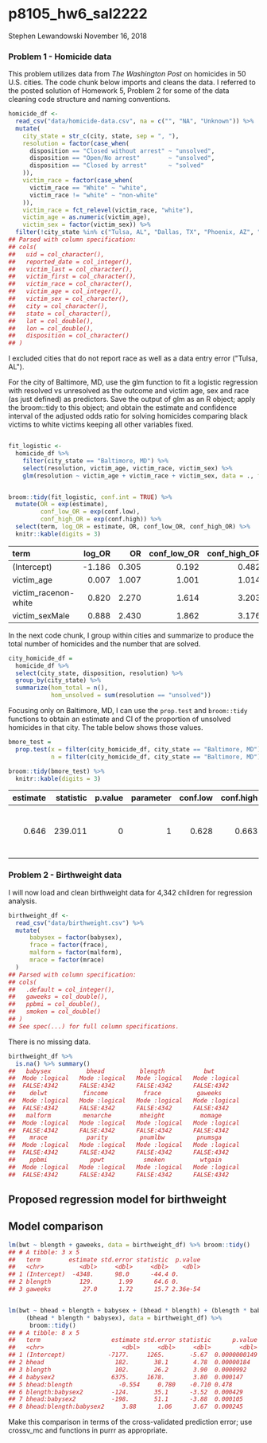 p8105\_hw6\_sal2222
================
Stephen Lewandowski
November 16, 2018

### Problem 1 - Homicide data

This problem utilizes data from *The Washington Post* on homicides in 50 U.S. cities. The code chunk below imports and cleans the data. I referred to the posted solution of Homework 5, Problem 2 for some of the data cleaning code structure and naming conventions.

``` r
homicide_df <- 
  read_csv("data/homicide-data.csv", na = c("", "NA", "Unknown")) %>%
  mutate(
    city_state = str_c(city, state, sep = ", "),
    resolution = factor(case_when(
      disposition == "Closed without arrest" ~ "unsolved",
      disposition == "Open/No arrest"        ~ "unsolved",
      disposition == "Closed by arrest"      ~ "solved"
    )),
    victim_race = factor(case_when(
      victim_race == "White" ~ "white",
      victim_race != "white" ~ "non-white"
    )),
    victim_race = fct_relevel(victim_race, "white"),
    victim_age = as.numeric(victim_age),
    victim_sex = factor(victim_sex)) %>% 
  filter(!city_state %in% c("Tulsa, AL", "Dallas, TX", "Phoenix, AZ", "Kansas City, MO")) 
## Parsed with column specification:
## cols(
##   uid = col_character(),
##   reported_date = col_integer(),
##   victim_last = col_character(),
##   victim_first = col_character(),
##   victim_race = col_character(),
##   victim_age = col_integer(),
##   victim_sex = col_character(),
##   city = col_character(),
##   state = col_character(),
##   lat = col_double(),
##   lon = col_double(),
##   disposition = col_character()
## )
```

I excluded cities that do not report race as well as a data entry error ("Tulsa, AL").

For the city of Baltimore, MD, use the glm function to fit a logistic regression with resolved vs unresolved as the outcome and victim age, sex and race (as just defined) as predictors. Save the output of glm as an R object; apply the broom::tidy to this object; and obtain the estimate and confidence interval of the adjusted odds ratio for solving homicides comparing black victims to white victims keeping all other variables fixed.

``` r

fit_logistic <- 
  homicide_df %>% 
    filter(city_state == "Baltimore, MD") %>% 
    select(resolution, victim_age, victim_race, victim_sex) %>% 
    glm(resolution ~ victim_age + victim_race + victim_sex, data = ., family = binomial()) 
```

``` r

broom::tidy(fit_logistic, conf.int = TRUE) %>% 
  mutate(OR = exp(estimate),
         conf_low_OR = exp(conf.low),
         conf_high_OR = exp(conf.high)) %>%
  select(term, log_OR = estimate, OR, conf_low_OR, conf_high_OR) %>% 
  knitr::kable(digits = 3)
```

| term                  |  log\_OR|     OR|  conf\_low\_OR|  conf\_high\_OR|
|:----------------------|--------:|------:|--------------:|---------------:|
| (Intercept)           |   -1.186|  0.305|          0.192|           0.482|
| victim\_age           |    0.007|  1.007|          1.001|           1.014|
| victim\_racenon-white |    0.820|  2.270|          1.614|           3.203|
| victim\_sexMale       |    0.888|  2.430|          1.862|           3.176|

In the next code chunk, I group within cities and summarize to produce the total number of homicides and the number that are solved.

``` r
city_homicide_df = 
  homicide_df %>% 
  select(city_state, disposition, resolution) %>% 
  group_by(city_state) %>% 
  summarize(hom_total = n(),
            hom_unsolved = sum(resolution == "unsolved"))
```

Focusing only on Baltimore, MD, I can use the `prop.test` and `broom::tidy` functions to obtain an estimate and CI of the proportion of unsolved homicides in that city. The table below shows those values.

``` r
bmore_test = 
  prop.test(x = filter(city_homicide_df, city_state == "Baltimore, MD") %>% pull(hom_unsolved),
            n = filter(city_homicide_df, city_state == "Baltimore, MD") %>% pull(hom_total)) 

broom::tidy(bmore_test) %>% 
  knitr::kable(digits = 3)
```

|  estimate|  statistic|  p.value|  parameter|  conf.low|  conf.high| method                                               | alternative |
|---------:|----------:|--------:|----------:|---------:|----------:|:-----------------------------------------------------|:------------|
|     0.646|    239.011|        0|          1|     0.628|      0.663| 1-sample proportions test with continuity correction | two.sided   |

### Problem 2 - Birthweight data

I will now load and clean birthweight data for 4,342 children for regression analysis.

``` r
birthweight_df <- 
  read_csv("data/birthweight.csv") %>% 
  mutate(
      babysex = factor(babysex),
      frace = factor(frace),
      malform = factor(malform),
      mrace = factor(mrace)
  )
## Parsed with column specification:
## cols(
##   .default = col_integer(),
##   gaweeks = col_double(),
##   ppbmi = col_double(),
##   smoken = col_double()
## )
## See spec(...) for full column specifications.
```

There is no missing data.

``` r
birthweight_df %>% 
  is.na() %>% summary()
##   babysex          bhead          blength           bwt         
##  Mode :logical   Mode :logical   Mode :logical   Mode :logical  
##  FALSE:4342      FALSE:4342      FALSE:4342      FALSE:4342     
##    delwt          fincome          frace          gaweeks       
##  Mode :logical   Mode :logical   Mode :logical   Mode :logical  
##  FALSE:4342      FALSE:4342      FALSE:4342      FALSE:4342     
##   malform         menarche        mheight          momage       
##  Mode :logical   Mode :logical   Mode :logical   Mode :logical  
##  FALSE:4342      FALSE:4342      FALSE:4342      FALSE:4342     
##    mrace           parity         pnumlbw         pnumsga       
##  Mode :logical   Mode :logical   Mode :logical   Mode :logical  
##  FALSE:4342      FALSE:4342      FALSE:4342      FALSE:4342     
##    ppbmi            ppwt           smoken          wtgain       
##  Mode :logical   Mode :logical   Mode :logical   Mode :logical  
##  FALSE:4342      FALSE:4342      FALSE:4342      FALSE:4342
```

Proposed regression model for birthweight
-----------------------------------------

Model comparison
----------------

``` r
lm(bwt ~ blength + gaweeks, data = birthweight_df) %>% broom::tidy()
## # A tibble: 3 x 5
##   term        estimate std.error statistic  p.value
##   <chr>          <dbl>     <dbl>     <dbl>    <dbl>
## 1 (Intercept)  -4348.      98.0      -44.4 0.      
## 2 blength        129.       1.99      64.6 0.      
## 3 gaweeks         27.0      1.72      15.7 2.36e-54
```

``` r

lm(bwt ~ bhead + blength + babysex + (bhead * blength) + (blength * babysex) + (bhead * babysex) +
     (bhead * blength * babysex), data = birthweight_df) %>% 
      broom::tidy()
## # A tibble: 8 x 5
##   term                    estimate std.error statistic      p.value
##   <chr>                      <dbl>     <dbl>     <dbl>        <dbl>
## 1 (Intercept)            -7177.     1265.       -5.67  0.0000000149
## 2 bhead                    182.       38.1       4.78  0.00000184  
## 3 blength                  102.       26.2       3.90  0.0000992   
## 4 babysex2                6375.     1678.        3.80  0.000147    
## 5 bhead:blength             -0.554     0.780    -0.710 0.478       
## 6 blength:babysex2        -124.       35.1      -3.52  0.000429    
## 7 bhead:babysex2          -198.       51.1      -3.88  0.000105    
## 8 bhead:blength:babysex2     3.88      1.06      3.67  0.000245
```

Make this comparison in terms of the cross-validated prediction error; use crossv\_mc and functions in purrr as appropriate.
